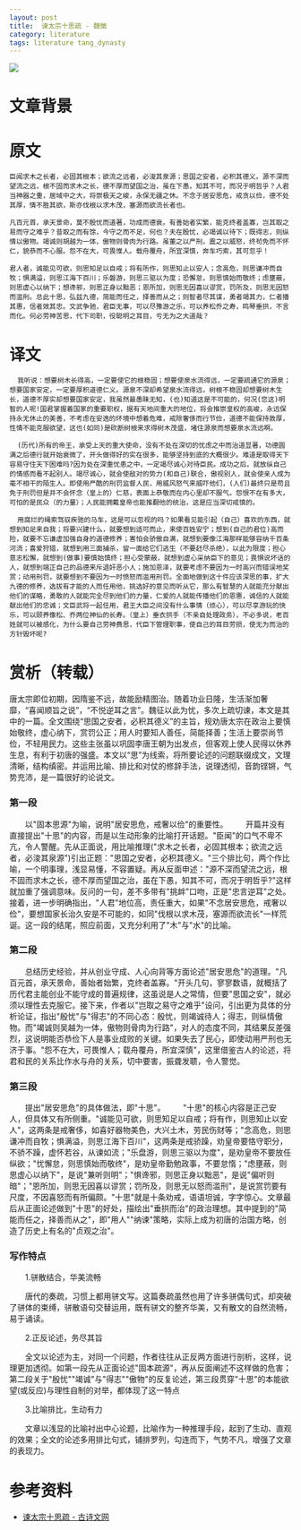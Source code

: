 ```yaml
---
layout: post
title:  谏太宗十思疏 - 魏徵
category: literature
tags: literature tang_dynasty
---
```


![](http://7vigrt.com1.z0.glb.clouddn.com/blog/pic/201705/wang-zhuangwei.jpg)

# 文章背景

# 原文

    臣闻求木之长者，必固其根本；欲流之远者，必浚其泉源；思国之安者，必积其德义。源不深而望流之远，根不固而求木之长，德不厚而望国之治，虽在下愚，知其不可，而况于明哲乎？人君当神器之重，居域中之大，将崇极天之峻，永保无疆之休。不念于居安思危，戒贪以俭，德不处其厚，情不胜其欲，斯亦伐根以求木茂，塞源而欲流长者也。

    凡百元首，承天景命，莫不殷忧而道著，功成而德衰。有善始者实繁，能克终者盖寡，岂其取之易而守之难乎？昔取之而有馀，今守之而不足，何也？夫在殷忧，必竭诚以待下；既得志，则纵情以傲物。竭诚则胡越为一体，傲物则骨肉为行路。虽董之以严刑，震之以威怒，终茍免而不怀仁，貌恭而不心服。怨不在大，可畏惟人。载舟覆舟，所宜深慎，奔车巧索，其可忽乎！

    君人者，诚能见可欲，则思知足以自戒；将有所作，则思知止以安人；念高危，则思谦冲而自牧；惧满溢，则思江海下百川；乐磐游，则思三驱以为度；恐懈怠，则思慎始而敬终；虑壅蔽，则思虚心以纳下；想谗邪，则思正身以黜恶；恩所加，则思无因喜以谬赏，罚所及，则思无因怒而滥刑。总此十思，弘兹九德，简能而任之，择善而从之；则智者尽其谋，勇者竭其力，仁者播其惠，信者效其忠。文武争驰，君臣无事，可以尽豫游之乐，可以养松乔之寿，鸣琴垂拱，不言而化。何必劳神苦思，代下司职，役聪明之耳目，亏无为之大道哉？

# 译文

      我听说：想要树木长得高，一定要使它的根稳固；想要使泉水流得远，一定要疏通它的源泉；想要国家安定，一定要厚积道德仁义。源泉不深却希望泉水流得远，树根不稳固却想要树木生长，道德不厚实却想要国家安定，我虽然最愚昧无知，(也)知道这是不可能的，何况(您这)明智的人呢!国君掌握着国家的重要职权，据有天地间重大的地位，将会推崇皇权的高峻，永远保持永无休止的美善，不考虑在安逸的环境中想着危难，戒除奢侈而行节俭，道德不能保持敦厚，性情不能克服欲望，这也(如同)是砍断树根来求得树木茂盛，堵住源泉而想要泉水流远啊。
      
      (历代)所有的帝王，承受上天的重大使命，没有不处在深切的忧虑之中而治道显著，功德圆满之后德行就开始衰微了，开头做得好的实在很多，能够坚持到底的大概很少。难道是取得天下容易守住天下困难吗?因为处在深重忧患之中，一定竭尽诚心对待臣民。成功之后，就放纵自己的情感而看不起别人。竭尽诚心，就会使敌对的势力(和自己)联合，傲视别人，就会使亲人成为毫不相干的陌生人。即使用严酷的刑罚监督人民，用威风怒气来威吓他们，(人们)最终只是苟且免于刑罚但是并不会怀念（皇上的）仁慈，表面上恭敬而在内心里却不服气。怨恨不在有多大，可怕的是民众（的力量）；人民能拥戴皇帝也能推翻他的统治，这是应当深切戒慎的。
      
      用腐烂的绳索驾驭疾驰的马车，这是可以忽视的吗？如果看见能引起（自己）喜欢的东西，就想到知足来自我；将要兴建什么，就要想到适可而止，来使百姓安宁；想到(自己的君位)高而险，就要不忘谦虚加强自身的道德修养；害怕会骄傲自满，就想到要像江海那样能够容纳千百条河流；喜爱狩猎，就想到用三面捕杀，留一面给它们逃生（不要赶尽杀绝），以此为限度；担心意志松懈，就想到(做事)要慎始慎终；担心受蒙蔽，就想到虚心采纳臣下的意见；畏惧说坏话的人，就想到端正自己的品德来斥退奸恶小人；施加恩泽，就要考虑不要因为一时高兴而错误地奖赏；动用刑罚，就要想到不要因为一时愤怒而滥用刑罚。全面地做到这十件应该深思的事，扩大九德的修养，选拔有才能的人而任用他，挑选好的意见而听从它，那么有智慧的人就能充分献出他们的谋略，勇敢的人就能完全尽到他们的力量，仁爱的人就能传播他们的恩惠，诚信的人就能献出他们的忠诚；文臣武将一起任用，君王大臣之间没有什么事情（烦心），可以尽享游玩的快乐，可以颐养像松、乔两位神仙的长寿。（皇上）垂衣拱手（不亲自处理政务），不必多说，老百姓就可以被感化，为什么要自己劳神费思，代臣下管理职事，使自己的耳目劳损，使无为而治的方针毁坏呢?


# 赏析（转载）

唐太宗即位初期，因隋鉴不远，故能励精图治。随着功业日隆，生活渐加奢靡，“喜闻顺旨之说”，“不悦逆耳之言”。魏征以此为忧，多次上疏切谏，本文是其中的一篇。全文围绕“思国之安者，必积其德义”的主旨，规劝唐太宗在政治上要慎始敬终，虚心纳下，赏罚公正；用人时要知人善任，简能择善；生活上要崇尚节俭，不轻用民力。这些主张虽以巩固李唐王朝为出发点，但客观上使人民得以休养生息，有利于初唐的强盛。本文以“思”为线索，将所要论述的问题联缀成文，文理清晰，结构缜密。并运用比喻、排比和对仗的修辞手法，说理透彻，音韵铿锵，气势充沛，是一篇很好的论说文。

### 第一段

　　以"固本思源"为喻，说明"居安思危，戒奢以俭"的重要性。
　　开篇并没有直接提出"十思"的内容，而是以生动形象的比喻打开话题。"臣闻"的口气不卑不亢，令人警醒。先从正面说，用比喻推理("求木之长者，必固其根本；欲流之远者，必浚其泉源")引出正题："思国之安者，必积其德义。"三个排比句，两个作比喻，一个明事理，浅显易懂，不容置疑。再从反面申述："源不深而望流之远，根不固而求木之长，德不厚而望国之治，虽在下愚，知其不可，而况于明哲乎?"这样就加重了强调意味。反问的一句，差不多带有"挑衅"口吻，正是"忠言逆耳"之处。接着，进一步明确指出，"人君"地位高，责任重大，如果"不念居安思危，戒奢以俭"，要想国家长治久安是不可能的，如同"伐根以求木茂，塞源而欲流长"一样荒诞。这一段的结尾，照应前面，又充分利用了"木"与"水"的比喻。

### 第二段

　　总结历史经验，并从创业守成、人心向背等方面论述"居安思危"的道理。"凡百元首，承天景命，善始者始繁，克终者盖寡。"开头几句，寥寥数语，就概括了历代君主能创业不能守成的普遍规律，这虽说是人之常情，但要"思国之安"，就必须以理性去克服它。接下来，作者以"岂取之易守之难乎"设问，引出更为具体的分析论证，指出"殷忧"与"得志"的不同心态：殷忧，则竭诚待人；得志，则纵情傲物。而"竭诚则吴越为一体，傲物则骨肉为行路"，对人的态度不同，其结果反差强烈，这说明能否恭俭下人是事业成败的关键。如果失去了民心，即使动用严刑也无济于事。"怨不在大，可畏惟人；载舟覆舟，所宜深慎"，这里借鉴古人的论述，将君和民的关系比作水与舟的关系，切中要害，振聋发聩，令人警觉。

### 第三段

　　提出"居安思危"的具体做法，即"十思"。
　　"十思"的核心内容是正己安人，但具体又有所侧重。"诚能见可欲，则思知足以自戒；将有作，则思知止以安人"，这两条是戒奢侈，如喜好器物美色，大兴土木，劳民伤财等；"念高危，则思谦冲而自牧；惧满溢，则思江海下百川"，这两条是戒骄躁，劝皇帝要恪守职分，不骄不躁，虚怀若谷，从谏如流；"乐盘游，则思三驱以为度"，是劝皇帝不要放任纵欲；"忧懈怠，则思慎始而敬终"，是劝皇帝勤勉政事，不要怠惰；"虑壅蔽，则思虚心以纳下"，是说"兼听则明"；"惧谗邪，则思正身以黜恶"，是说"偏听则暗"；"恩所加，则思无因喜以谬赏；罚所及，则思无以怒而滥刑"，是说赏罚要有尺度，不因喜怒而有所偏颇。"十思"就是十条劝戒，语语坦诚，字字惊心。文章最后从正面论述做到"十思"的好处，描绘出"垂拱而治"的政治理想。其中提到的"简能而任之，择善而从之"，即"用人""纳谏"策略，实际上成为初唐的治国方略，创造了历史上有名的"贞观之治"。

### 写作特点

　　1.骈散结合，华美流畅

　　唐代的奏疏，习惯上都用骈文写。这篇奏疏虽然也用了许多骈偶句式，却突破了骈体的束缚，骈散语句交替运用，既有骈文的整齐华美，又有散文的自然流畅，易于诵读。

　　2.正反论述，务尽其旨

　　全文以论述为主，对同一个问题，作者往往从正反两方面进行剖析，这样，说理更加透彻。如第一段先从正面论述"固本疏源"，再从反面阐述不这样做的危害；第二段关于"殷忧""竭诚"与"得志""傲物"的反复论述，第三段贯穿"十思"的本能欲望(或反应)与理性自制的对举，都体现了这一特点

　　3.比喻排比，生动有力

　　文章以浅显的比喻衬出中心论题，比喻作为一种推理手段，起到了生动、直观的效果；全文的论述多用排比句式，铺排罗列，勾连而下，气势不凡，增强了文章的表现力。

# 参考资料

* [谏太宗十思疏 - 古诗文网](http://www.gushiwen.org/GuShiWen_1fe6c15526.aspx)
